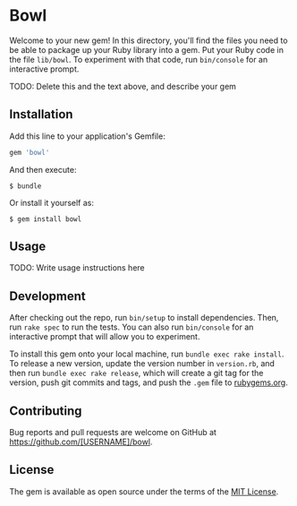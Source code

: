 # Bowl

Welcome to your new gem! In this directory, you'll find the files you need to be able to package up your Ruby library into a gem. Put your Ruby code in the file `lib/bowl`. To experiment with that code, run `bin/console` for an interactive prompt.

TODO: Delete this and the text above, and describe your gem

## Installation

Add this line to your application's Gemfile:

```ruby
gem 'bowl'
```

And then execute:

    $ bundle

Or install it yourself as:

    $ gem install bowl

## Usage

TODO: Write usage instructions here

## Development

After checking out the repo, run `bin/setup` to install dependencies. Then, run `rake spec` to run the tests. You can also run `bin/console` for an interactive prompt that will allow you to experiment.

To install this gem onto your local machine, run `bundle exec rake install`. To release a new version, update the version number in `version.rb`, and then run `bundle exec rake release`, which will create a git tag for the version, push git commits and tags, and push the `.gem` file to [rubygems.org](https://rubygems.org).

## Contributing

Bug reports and pull requests are welcome on GitHub at https://github.com/[USERNAME]/bowl.


## License

The gem is available as open source under the terms of the [MIT License](http://opensource.org/licenses/MIT).

